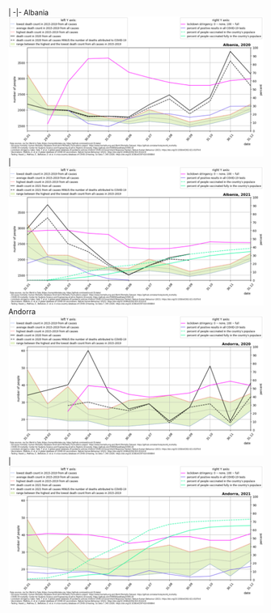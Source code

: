  | 
-|-
Albania
![Albania 2020](./covid_toll_ALL/Albania_2020.png)|![Albania 2021](./covid_toll_ALL/Albania_2021.png)
Andorra
![Andorra 2020](./covid_toll_ALL/Andorra_2020.png)|![Andorra 2021](./covid_toll_ALL/Andorra_2021.png)
